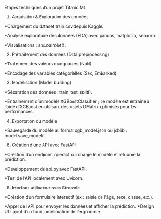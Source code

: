 Étapes techniques d’un projet Titanic ML 

1. Acquisition & Exploration des données 

*Chargement du dataset train.csv depuis Kaggle.

*Analyse exploratoire des données (EDA) avec pandas, matplotlib, seaborn.

*Visualisations : sns.pairplot().


2. Prétraitement des données (Data preprocessing)

*Traitement des valeurs manquantes (NaN).

*Encodage des variables catégorielles (Sex, Embarked).

3. Modélisation (Model building)

*Séparation des données : train_test_split().

*Entraînement d’un modèle XGBoostClassifier ; Le modèle est entraîné à l’aide d’XGBoost en utilisant des objets DMatrix optimisés pour les performances.


4. Exportation du modèle

*Sauvegarde du modèle au format xgb_model.json ou joblib : model.save_model().

6. Création d’une API avec FastAPI

*Création d’un endpoint /predict qui charge le modèle et retourne la prédiction.

*Développement de api.py avec FastAPI.

*Test de l’API localement avec Uvicorn.

8. Interface utilisateur avec Streamlit

*Création d’un formulaire interactif (ex : saisie de l'âge, sexe, classe, etc.).

*Appel de l’API pour envoyer les données et afficher la prédiction.
*Design UI : ajout d’un fond, amélioration de l’ergonomie.

